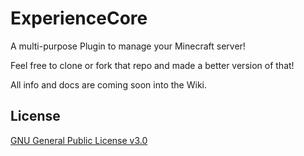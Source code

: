 # ExperienceCore
A multi-purpose Plugin to manage your Minecraft server!

Feel free to clone or fork that repo and made a better version of that!

All info and docs are coming soon into the Wiki.


## License
[GNU General Public License v3.0](https://github.com/MichaelDevC/ExperienceCore/blob/main/LICENSE)
